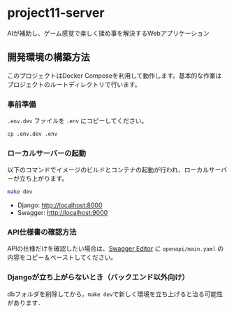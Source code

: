 # project11-server
AIが補助し、ゲーム感覚で楽しく揉め事を解決するWebアプリケーション

## 開発環境の構築方法
このプロジェクトはDocker Composeを利用して動作します。基本的な作業はプロジェクトのルートディレクトリで行います。

### 事前準備
`.env.dev` ファイルを `.env` にコピーしてください。
```bash
cp .env.dev .env
```

### ローカルサーバーの起動
以下のコマンドでイメージのビルドとコンテナの起動が行われ、ローカルサーバーが立ち上がります。

```bash
make dev
```

- Django: [http://localhost:8000](http://localhost:8000)
- Swagger: [http://localhost:9000](http://localhost:9000)

### API仕様書の確認方法  
APIの仕様だけを確認したい場合は、[Swagger Editor](https://editor-next.swagger.io/) に `openapi/main.yaml` の内容をコピー＆ペーストしてください。

### Djangoが立ち上がらないとき（バックエンド以外向け）
dbフォルダを削除してから，`make dev`で新しく環境を立ち上げると治る可能性があります．
